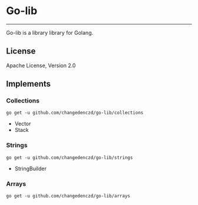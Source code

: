 # Go-lib

---

Go-lib is a library library for Golang.

## License

Apache License, Version 2.0

## Implements

### Collections

```shell
go get -u github.com/changedenczd/go-lib/collections
```

* Vector
* Stack

### Strings

```shell
go get -u github.com/changedenczd/go-lib/strings
```

* StringBuilder

### Arrays
```shell
go get -u github.com/changedenczd/go-lib/arrays
```
